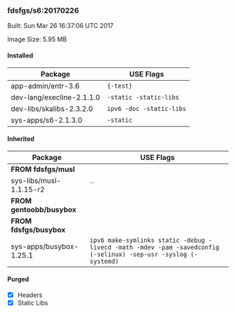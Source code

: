 ### fdsfgs/s6:20170226
Built: Sun Mar 26 16:37:06 UTC 2017

Image Size: 5.95 MB
#### Installed
Package | USE Flags
--------|----------
app-admin/entr-3.6 | `{-test}`
dev-lang/execline-2.1.1.0 | `-static -static-libs`
dev-libs/skalibs-2.3.2.0 | `ipv6 -doc -static-libs`
sys-apps/s6-2.1.3.0 | `-static`
#### Inherited
Package | USE Flags
--------|----------
**FROM fdsfgs/musl** |
sys-libs/musl-1.1.15-r2 | ``
**FROM gentoobb/busybox** |
**FROM fdsfgs/busybox** |
sys-apps/busybox-1.25.1 | `ipv6 make-symlinks static -debug -livecd -math -mdev -pam -savedconfig (-selinux) -sep-usr -syslog (-systemd)`
#### Purged
- [x] Headers
- [x] Static Libs
